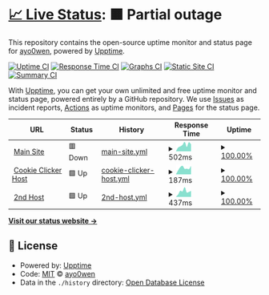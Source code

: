 # [📈 Live Status](https://status.ohwen.gay): <!--live status--> **🟧 Partial outage**

This repository contains the open-source uptime monitor and status page for [ayo0wen](https://status.ohwen.gay), powered by [Upptime](https://github.com/upptime/upptime).

[![Uptime CI](https://github.com/ayo0wen/ohwegayuptime/workflows/Uptime%20CI/badge.svg)](https://github.com/ayo0wen/ohwegayuptime/actions?query=workflow%3A%22Uptime+CI%22)
[![Response Time CI](https://github.com/ayo0wen/ohwegayuptime/workflows/Response%20Time%20CI/badge.svg)](https://github.com/ayo0wen/ohwegayuptime/actions?query=workflow%3A%22Response+Time+CI%22)
[![Graphs CI](https://github.com/ayo0wen/ohwegayuptime/workflows/Graphs%20CI/badge.svg)](https://github.com/ayo0wen/ohwegayuptime/actions?query=workflow%3A%22Graphs+CI%22)
[![Static Site CI](https://github.com/ayo0wen/ohwegayuptime/workflows/Static%20Site%20CI/badge.svg)](https://github.com/ayo0wen/ohwegayuptime/actions?query=workflow%3A%22Static+Site+CI%22)
[![Summary CI](https://github.com/ayo0wen/ohwegayuptime/workflows/Summary%20CI/badge.svg)](https://github.com/ayo0wen/ohwegayuptime/actions?query=workflow%3A%22Summary+CI%22)

With [Upptime](https://upptime.js.org), you can get your own unlimited and free uptime monitor and status page, powered entirely by a GitHub repository. We use [Issues](https://github.com/ayo0wen/ohwegayuptime/issues) as incident reports, [Actions](https://github.com/ayo0wen/ohwegayuptime/actions) as uptime monitors, and [Pages](https://status.ohwen.gay) for the status page.

<!--start: status pages-->
<!-- This summary is generated by Upptime (https://github.com/upptime/upptime) -->
<!-- Do not edit this manually, your changes will be overwritten -->
<!-- prettier-ignore -->
| URL | Status | History | Response Time | Uptime |
| --- | ------ | ------- | ------------- | ------ |
| <img alt="" src="https://favicons.githubusercontent.com/www.ohwen.gay" height="13"> [Main Site](http://www.ohwen.gay) | 🟥 Down | [main-site.yml](https://github.com/ayo0wen/ohwegayuptime/commits/HEAD/history/main-site.yml) | <details><summary><img alt="Response time graph" src="./graphs/main-site/response-time-week.png" height="20"> 502ms</summary><br><a href="https://status.ohwen.gay/history/main-site"><img alt="Response time 573" src="https://img.shields.io/endpoint?url=https%3A%2F%2Fraw.githubusercontent.com%2Fayo0wen%2Fohwegayuptime%2FHEAD%2Fapi%2Fmain-site%2Fresponse-time.json"></a><br><a href="https://status.ohwen.gay/history/main-site"><img alt="24-hour response time 553" src="https://img.shields.io/endpoint?url=https%3A%2F%2Fraw.githubusercontent.com%2Fayo0wen%2Fohwegayuptime%2FHEAD%2Fapi%2Fmain-site%2Fresponse-time-day.json"></a><br><a href="https://status.ohwen.gay/history/main-site"><img alt="7-day response time 502" src="https://img.shields.io/endpoint?url=https%3A%2F%2Fraw.githubusercontent.com%2Fayo0wen%2Fohwegayuptime%2FHEAD%2Fapi%2Fmain-site%2Fresponse-time-week.json"></a><br><a href="https://status.ohwen.gay/history/main-site"><img alt="30-day response time 769" src="https://img.shields.io/endpoint?url=https%3A%2F%2Fraw.githubusercontent.com%2Fayo0wen%2Fohwegayuptime%2FHEAD%2Fapi%2Fmain-site%2Fresponse-time-month.json"></a><br><a href="https://status.ohwen.gay/history/main-site"><img alt="1-year response time 573" src="https://img.shields.io/endpoint?url=https%3A%2F%2Fraw.githubusercontent.com%2Fayo0wen%2Fohwegayuptime%2FHEAD%2Fapi%2Fmain-site%2Fresponse-time-year.json"></a></details> | <details><summary><a href="https://status.ohwen.gay/history/main-site">100.00%</a></summary><a href="https://status.ohwen.gay/history/main-site"><img alt="All-time uptime 99.96%" src="https://img.shields.io/endpoint?url=https%3A%2F%2Fraw.githubusercontent.com%2Fayo0wen%2Fohwegayuptime%2FHEAD%2Fapi%2Fmain-site%2Fuptime.json"></a><br><a href="https://status.ohwen.gay/history/main-site"><img alt="24-hour uptime 99.97%" src="https://img.shields.io/endpoint?url=https%3A%2F%2Fraw.githubusercontent.com%2Fayo0wen%2Fohwegayuptime%2FHEAD%2Fapi%2Fmain-site%2Fuptime-day.json"></a><br><a href="https://status.ohwen.gay/history/main-site"><img alt="7-day uptime 100.00%" src="https://img.shields.io/endpoint?url=https%3A%2F%2Fraw.githubusercontent.com%2Fayo0wen%2Fohwegayuptime%2FHEAD%2Fapi%2Fmain-site%2Fuptime-week.json"></a><br><a href="https://status.ohwen.gay/history/main-site"><img alt="30-day uptime 99.89%" src="https://img.shields.io/endpoint?url=https%3A%2F%2Fraw.githubusercontent.com%2Fayo0wen%2Fohwegayuptime%2FHEAD%2Fapi%2Fmain-site%2Fuptime-month.json"></a><br><a href="https://status.ohwen.gay/history/main-site"><img alt="1-year uptime 99.96%" src="https://img.shields.io/endpoint?url=https%3A%2F%2Fraw.githubusercontent.com%2Fayo0wen%2Fohwegayuptime%2FHEAD%2Fapi%2Fmain-site%2Fuptime-year.json"></a></details>
| <img alt="" src="https://favicons.githubusercontent.com/cookie.ohwen.gay" height="13"> [Cookie Clicker Host](http://cookie.ohwen.gay) | 🟩 Up | [cookie-clicker-host.yml](https://github.com/ayo0wen/ohwegayuptime/commits/HEAD/history/cookie-clicker-host.yml) | <details><summary><img alt="Response time graph" src="./graphs/cookie-clicker-host/response-time-week.png" height="20"> 187ms</summary><br><a href="https://status.ohwen.gay/history/cookie-clicker-host"><img alt="Response time 192" src="https://img.shields.io/endpoint?url=https%3A%2F%2Fraw.githubusercontent.com%2Fayo0wen%2Fohwegayuptime%2FHEAD%2Fapi%2Fcookie-clicker-host%2Fresponse-time.json"></a><br><a href="https://status.ohwen.gay/history/cookie-clicker-host"><img alt="24-hour response time 249" src="https://img.shields.io/endpoint?url=https%3A%2F%2Fraw.githubusercontent.com%2Fayo0wen%2Fohwegayuptime%2FHEAD%2Fapi%2Fcookie-clicker-host%2Fresponse-time-day.json"></a><br><a href="https://status.ohwen.gay/history/cookie-clicker-host"><img alt="7-day response time 187" src="https://img.shields.io/endpoint?url=https%3A%2F%2Fraw.githubusercontent.com%2Fayo0wen%2Fohwegayuptime%2FHEAD%2Fapi%2Fcookie-clicker-host%2Fresponse-time-week.json"></a><br><a href="https://status.ohwen.gay/history/cookie-clicker-host"><img alt="30-day response time 196" src="https://img.shields.io/endpoint?url=https%3A%2F%2Fraw.githubusercontent.com%2Fayo0wen%2Fohwegayuptime%2FHEAD%2Fapi%2Fcookie-clicker-host%2Fresponse-time-month.json"></a><br><a href="https://status.ohwen.gay/history/cookie-clicker-host"><img alt="1-year response time 192" src="https://img.shields.io/endpoint?url=https%3A%2F%2Fraw.githubusercontent.com%2Fayo0wen%2Fohwegayuptime%2FHEAD%2Fapi%2Fcookie-clicker-host%2Fresponse-time-year.json"></a></details> | <details><summary><a href="https://status.ohwen.gay/history/cookie-clicker-host">100.00%</a></summary><a href="https://status.ohwen.gay/history/cookie-clicker-host"><img alt="All-time uptime 100.00%" src="https://img.shields.io/endpoint?url=https%3A%2F%2Fraw.githubusercontent.com%2Fayo0wen%2Fohwegayuptime%2FHEAD%2Fapi%2Fcookie-clicker-host%2Fuptime.json"></a><br><a href="https://status.ohwen.gay/history/cookie-clicker-host"><img alt="24-hour uptime 100.00%" src="https://img.shields.io/endpoint?url=https%3A%2F%2Fraw.githubusercontent.com%2Fayo0wen%2Fohwegayuptime%2FHEAD%2Fapi%2Fcookie-clicker-host%2Fuptime-day.json"></a><br><a href="https://status.ohwen.gay/history/cookie-clicker-host"><img alt="7-day uptime 100.00%" src="https://img.shields.io/endpoint?url=https%3A%2F%2Fraw.githubusercontent.com%2Fayo0wen%2Fohwegayuptime%2FHEAD%2Fapi%2Fcookie-clicker-host%2Fuptime-week.json"></a><br><a href="https://status.ohwen.gay/history/cookie-clicker-host"><img alt="30-day uptime 100.00%" src="https://img.shields.io/endpoint?url=https%3A%2F%2Fraw.githubusercontent.com%2Fayo0wen%2Fohwegayuptime%2FHEAD%2Fapi%2Fcookie-clicker-host%2Fuptime-month.json"></a><br><a href="https://status.ohwen.gay/history/cookie-clicker-host"><img alt="1-year uptime 100.00%" src="https://img.shields.io/endpoint?url=https%3A%2F%2Fraw.githubusercontent.com%2Fayo0wen%2Fohwegayuptime%2FHEAD%2Fapi%2Fcookie-clicker-host%2Fuptime-year.json"></a></details>
| <img alt="" src="https://favicons.githubusercontent.com/2nd.ohwen.gay" height="13"> [2nd Host](https://2nd.ohwen.gay) | 🟩 Up | [2nd-host.yml](https://github.com/ayo0wen/ohwegayuptime/commits/HEAD/history/2nd-host.yml) | <details><summary><img alt="Response time graph" src="./graphs/2nd-host/response-time-week.png" height="20"> 437ms</summary><br><a href="https://status.ohwen.gay/history/2nd-host"><img alt="Response time 380" src="https://img.shields.io/endpoint?url=https%3A%2F%2Fraw.githubusercontent.com%2Fayo0wen%2Fohwegayuptime%2FHEAD%2Fapi%2F2nd-host%2Fresponse-time.json"></a><br><a href="https://status.ohwen.gay/history/2nd-host"><img alt="24-hour response time 473" src="https://img.shields.io/endpoint?url=https%3A%2F%2Fraw.githubusercontent.com%2Fayo0wen%2Fohwegayuptime%2FHEAD%2Fapi%2F2nd-host%2Fresponse-time-day.json"></a><br><a href="https://status.ohwen.gay/history/2nd-host"><img alt="7-day response time 437" src="https://img.shields.io/endpoint?url=https%3A%2F%2Fraw.githubusercontent.com%2Fayo0wen%2Fohwegayuptime%2FHEAD%2Fapi%2F2nd-host%2Fresponse-time-week.json"></a><br><a href="https://status.ohwen.gay/history/2nd-host"><img alt="30-day response time 381" src="https://img.shields.io/endpoint?url=https%3A%2F%2Fraw.githubusercontent.com%2Fayo0wen%2Fohwegayuptime%2FHEAD%2Fapi%2F2nd-host%2Fresponse-time-month.json"></a><br><a href="https://status.ohwen.gay/history/2nd-host"><img alt="1-year response time 380" src="https://img.shields.io/endpoint?url=https%3A%2F%2Fraw.githubusercontent.com%2Fayo0wen%2Fohwegayuptime%2FHEAD%2Fapi%2F2nd-host%2Fresponse-time-year.json"></a></details> | <details><summary><a href="https://status.ohwen.gay/history/2nd-host">100.00%</a></summary><a href="https://status.ohwen.gay/history/2nd-host"><img alt="All-time uptime 99.98%" src="https://img.shields.io/endpoint?url=https%3A%2F%2Fraw.githubusercontent.com%2Fayo0wen%2Fohwegayuptime%2FHEAD%2Fapi%2F2nd-host%2Fuptime.json"></a><br><a href="https://status.ohwen.gay/history/2nd-host"><img alt="24-hour uptime 100.00%" src="https://img.shields.io/endpoint?url=https%3A%2F%2Fraw.githubusercontent.com%2Fayo0wen%2Fohwegayuptime%2FHEAD%2Fapi%2F2nd-host%2Fuptime-day.json"></a><br><a href="https://status.ohwen.gay/history/2nd-host"><img alt="7-day uptime 100.00%" src="https://img.shields.io/endpoint?url=https%3A%2F%2Fraw.githubusercontent.com%2Fayo0wen%2Fohwegayuptime%2FHEAD%2Fapi%2F2nd-host%2Fuptime-week.json"></a><br><a href="https://status.ohwen.gay/history/2nd-host"><img alt="30-day uptime 100.00%" src="https://img.shields.io/endpoint?url=https%3A%2F%2Fraw.githubusercontent.com%2Fayo0wen%2Fohwegayuptime%2FHEAD%2Fapi%2F2nd-host%2Fuptime-month.json"></a><br><a href="https://status.ohwen.gay/history/2nd-host"><img alt="1-year uptime 99.98%" src="https://img.shields.io/endpoint?url=https%3A%2F%2Fraw.githubusercontent.com%2Fayo0wen%2Fohwegayuptime%2FHEAD%2Fapi%2F2nd-host%2Fuptime-year.json"></a></details>

<!--end: status pages-->

[**Visit our status website →**](https://status.ohwen.gay)

## 📄 License

- Powered by: [Upptime](https://github.com/upptime/upptime)
- Code: [MIT](./LICENSE) © [ayo0wen](https://status.ohwen.gay)
- Data in the `./history` directory: [Open Database License](https://opendatacommons.org/licenses/odbl/1-0/)
